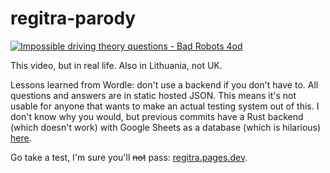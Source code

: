 # regitra-parody

[![Impossible driving theory questions - Bad Robots 4od
](https://img.youtube.com/vi/_fTxKBN6keg/0.jpg)](http://www.youtube.com/watch?v=_fTxKBN6keg)

This video, but in real life. Also in Lithuania, not UK.

Lessons learned from Wordle: don't use a backend if you don't have to. All questions and answers are in static hosted JSON. This means it's not usable for anyone that wants to make an actual testing system out of this. I don't know why you would, but previous commits have a Rust backend (which doesn't work) with Google Sheets as a database (which is hilarious) [here](https://github.com/x-t/regitra-parody/tree/6ad23dad2284a48f70571239791b52a3f1f3fe4b).

Go take a test, I'm sure you'll ~~not~~ pass: [regitra.pages.dev](https://regitra.pages.dev).
